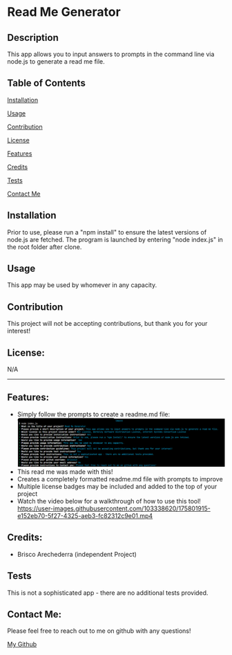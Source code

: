 # Read Me Generator    

## Description

This app allows you to input answers to prompts in the command line via node.js to generate a read me file. 

## Table of Contents

[Installation](#installation)

[Usage](#usage)

[Contribution](#contribution)

[License](#license)

[Features](#features)

[Credits](#credits)

[Tests](#tests)

[Contact Me](#contact-me)

## Installation

 Prior to use, please run a "npm install" to ensure the latest versions of node.js are fetched.
 The program is launched by entering "node index.js" in the root folder after clone.

## Usage

 This app may be used by whomever in any capacity.

## Contribution

This project will not be accepting contributions, but thank you for your interest!

## License: 

N/A

---

## Features: 

- Simply follow the prompts to create a readme.md file:
![picture1](./assets/images/picture1.png "Picture1")
- This read me was made with this!
- Creates a completely formatted readme.md file with prompts to improve
- Multiple license badges may be included and added to the top of your project
- Watch the video below for a walkthrough of how to use this tool!
https://user-images.githubusercontent.com/103338620/175801915-e152eb70-5f27-4325-aeb3-fc82312c9e01.mp4



## Credits: 

- Brisco Arechederra (independent Project)

## Tests

This is not a sophisticated app - there are no additional tests provided.

## Contact Me: 

Please feel free to reach out to me on github with any questions!
 
[My Github](https://github.com/brisco13)
